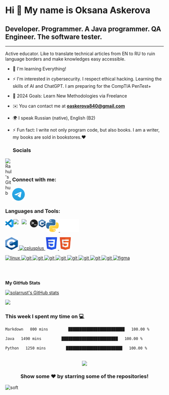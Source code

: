 Hi 👋 My name is Oksana Askerova
=================================

## Developer. Programmer. A Java programmer. QA Engineer. The software tester. 
--------------------------------

<!-- [![Leetcode Stats](https://leetcard.jacoblin.cool/rahulsain?ext=contest)](https://leetcode.com/rahulsain) -->

Active educator. Like to translate technical articles from EN to RU to ruin language borders and make knowledges easy accessible. 


* 🧠  I'm learning Everything!
* ⚡ I'm interested in cybersecurity. I respect ethical hacking. Learning the skills of AI and ChatGPT. I am preparing for the CompTIA PenTest+
* 🥅 2024 Goals: Learn New Methodologies via Freelance
* ✉️  You can contact me at **oaskerova840@gmail.com**
* 🌍 I speak Russian (native), English (B2)
* ⚡ Fun fact: I write not only program code, but also books.  I am a writer, my books are sold in bookstores.❤️

  ### Socials
  
<a href="https://github.com/DeleteDone"> 
  <img align="left" alt="Rahul's Github" width="22px" src="https://cdn0.iconfinder.com/data/icons/shift-logotypes/32/Github-512.png" />
</a>

<br/>
<br/>
 
### Connect with me:
<p align="left">
<a href="https://t.me/ghostwriter_sana" target="blank"><img align="center" 
src="https://github.com/DeleteDone/DeleteDone/blob/main/icons/Telegram.svg" alt="DeleteDone" height="40" width="40" /></a>
</p>                                                   
                                                   
                                                   

### Languages and Tools:

<img align="left" width="26px" src="https://raw.githubusercontent.com/github/explore/80688e429a7d4ef2fca1e82350fe8e3517d3494d/topics/visual-studio-code/visual-studio-code.png" />
<img align="left" width="26px" src="https://git-scm.com/images/logos/downloads/Git-Icon-1788C.png" />
<img align="left" width="26px" src="https://cdn0.iconfinder.com/data/icons/shift-logotypes/32/Github-512.png" />
<img align="left" width="26px" src="https://raw.githubusercontent.com/github/explore/80688e429a7d4ef2fca1e82350fe8e3517d3494d/topics/terminal/terminal.png" />
<img align="left" width="26px" src="https://raw.githubusercontent.com/github/explore/80688e429a7d4ef2fca1e82350fe8e3517d3494d/topics/cpp/cpp.png" />

<a href="https://www.python.org" target="_blank" rel="noreferrer"> <img src="https://github.com/DeleteDone/DeleteDone/blob/main/icons/python.svg" alt="python" width="40" height="40"/> </a> 
<a href="https://www.markdownguide.org/basic-syntax/" target="_blank" rel="noreferrer"> <img src="https://github.com/DeleteDone/DeleteDone/blob/main/icons/markdown-white.svg" alt="python" width="60" height="40"/> </a> 
</p>
<p align="left"> 
<a href="https://www.cprogramming.com/" target="_blank" rel="noreferrer"> <img src="https://github.com/DeleteDone/DeleteDone/blob/main/icons/C.svg" alt="c" width="40" height="40"/> </a> 
<a href="https://www.w3schools.com/cpp/" target="_blank" rel="noreferrer"> <img src="https://raw.githubusercontent.com/daniilshat/daniilshat/2d7eafe5250314b3d422c86b35de062e0f1f5178/icons/C%2B%2B.svg" alt="cplusplus" width="40" height="40"/> </a> 
<a href="https://www.w3schools.com/css/" target="_blank" rel="noreferrer"> <img src="https://github.com/DeleteDone/DeleteDone/blob/main/icons/CSS3.svg" alt="css3" width="40" height="40"/> </a> 
<a href="https://www.w3.org/html/" target="_blank" rel="noreferrer"> <img src="https://github.com/DeleteDone/DeleteDone/blob/main/icons/HTML5.svg" alt="html5" width="40" height="40"/> </a> 
</p>
<p align="left"> 
<a href="https://www.linux.org/" target="_blank" rel="noreferrer"> <img src="https://raw.githubusercontent.com/daniilshat/daniilshat/2d7eafe5250314b3d422c86b35de062e0f1f5178/icons/linux.svg" alt="linux" width="40" height="40"/> </a> 
<a href="http://www.gnu.org/software/bash/" target="_blank" rel="noreferrer"> <img src="https://raw.githubusercontent.com/daniilshat/daniilshat/2583381c09497c680369e95dce7e029d93484d94/icons/Bash.svg" alt="git" width="40" height="40"/> </a> 
<a href="https://git-scm.com/" target="_blank" rel="noreferrer"> <img src="https://raw.githubusercontent.com/daniilshat/daniilshat/2d7eafe5250314b3d422c86b35de062e0f1f5178/icons/git.svg" alt="git" width="40" height="40"/> </a> 
<a href="https://www.jetbrains.com/pycharm/" target="_blank" rel="noreferrer"> <img src="https://raw.githubusercontent.com/daniilshat/daniilshat/2583381c09497c680369e95dce7e029d93484d94/icons/PyCharm.svg" alt="git" width="40" height="40"/> </a> 
<a href="https://www.jetbrains.com/clion/" target="_blank" rel="noreferrer"> <img src="https://raw.githubusercontent.com/daniilshat/daniilshat/2583381c09497c680369e95dce7e029d93484d94/icons/clion.svg" alt="git" width="40" height="40"/> </a> 
<a href="https://www.jetbrains.com/webstorm/" target="_blank" rel="noreferrer"> <img src="https://raw.githubusercontent.com/daniilshat/daniilshat/2583381c09497c680369e95dce7e029d93484d94/icons/WebStorm.svg" alt="git" width="40" height="40"/> </a> 
<a href="https://code.visualstudio.com/" target="_blank" rel="noreferrer"> <img src="https://raw.githubusercontent.com/daniilshat/daniilshat/2583381c09497c680369e95dce7e029d93484d94/icons/VS-code.svg" alt="git" width="40" height="40"/> </a> 
<a href="https://jupyter.org/" target="_blank" rel="noreferrer"> <img src="https://raw.githubusercontent.com/daniilshat/daniilshat/2583381c09497c680369e95dce7e029d93484d94/icons/Jupyter.svg" alt="git" width="40" height="40"/> </a> 
<a href="https://www.gitkraken.com/" target="_blank" rel="noreferrer"> <img src="https://raw.githubusercontent.com/daniilshat/daniilshat/2583381c09497c680369e95dce7e029d93484d94/icons/gitkraken.svg" alt="git" width="40" height="40"/> </a> 
<a href="https://www.figma.com/" target="_blank" rel="noreferrer"> <img src="https://raw.githubusercontent.com/daniilshat/daniilshat/2d7eafe5250314b3d422c86b35de062e0f1f5178/icons/figma.svg" alt="figma" width="30" height="40"/> </a> 
</p>

<br>
<br />


<b>My GitHub Stats</b>

<a href="http://www.github.com/solarrust"><img src="https://github-readme-stats.vercel.app/api?username=solarrust&show_icons=true&hide=&count_private=true&title_color=0891b2&text_color=ffffff&icon_color=0891b2&bg_color=1c1917&hide_border=true&show_icons=true" alt="solarrust's GitHub stats" /></a>

<a href="http://www.github.com/solarrust"><img src="https://github-readme-streak-stats.herokuapp.com/?user=solarrust&stroke=ffffff&background=1c1917&ring=0891b2&fire=0891b2&currStreakNum=ffffff&currStreakLabel=0891b2&sideNums=ffffff&sideLabels=ffffff&dates=ffffff&hide_border=true" /></a>


### This week I spent my time on 💻
<!--START_SECTION:waka-->

```text
Markdown   800 mins         █████████████████████████   100.00 %
```

```text
Java   1490 mins         █████████████████████████   100.00 %
```

```text
Python   1250 mins         █████████████████████████   100.00 %
```
<!--END_SECTION:waka-->

<br />

<div align="center">
  
<a href="https://github.com/DeleteDone">
  <img align="center" src="https://github-readme-stats.vercel.app/api/top-langs/?username=rahulsain&theme=dark&hide_langs_below=1" height="220px"/>
</a>
  
</div>


<div align="center">


### Show some ❤️ by starring some of the repositories!

</div>



![soft](https://capsule-render.vercel.app/api?type=soft&color=gradient&text=Come%20again!&fontSize=40&animation=twinkling)


